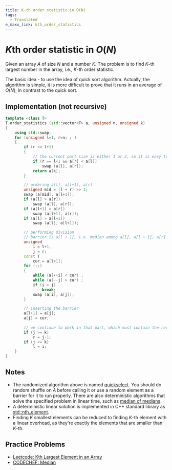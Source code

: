 ```yaml
---
title: K-th order statistic in O(N)
tags:
  - Translated
e_maxx_link: kth_order_statistics
---
```

# $K$th order statistic in $O(N)$

Given an array $A$ of size $N$ and a number $K$. The problem is to find $K$-th largest number in the array, i.e., $K$-th order statistic.

The basic idea - to use the idea of quick sort algorithm. Actually, the algorithm is simple, it is more difficult to prove that it runs in an average of $O(N)$, in contrast to the quick sort.

## Implementation (not recursive)

```cpp
template <class T>
T order_statistics (std::vector<T> a, unsigned n, unsigned k)
{
    using std::swap;
    for (unsigned l=1, r=n; ; )
    {
        if (r <= l+1)
        {
            // the current part size is either 1 or 2, so it is easy to find the answer
            if (r == l+1 && a[r] < a[l])
                swap (a[l], a[r]);
            return a[k];
        }

        // ordering a[l], a[l+1], a[r]
        unsigned mid = (l + r) >> 1;
        swap (a[mid], a[l+1]);
        if (a[l] > a[r])
            swap (a[l], a[r]);
        if (a[l+1] > a[r])
            swap (a[l+1], a[r]);
        if (a[l] > a[l+1])
            swap (a[l], a[l+1]);

        // performing division
        // barrier is a[l + 1], i.e. median among a[l], a[l + 1], a[r]
        unsigned
            i = l+1,
            j = r;
        const T
            cur = a[l+1];
        for (;;)
        {
            while (a[++i] < cur) ;
            while (a[--j] > cur) ;
            if (i > j)
                break;
            swap (a[i], a[j]);
        }

        // inserting the barrier
        a[l+1] = a[j];
        a[j] = cur;
        
        // we continue to work in that part, which must contain the required element
        if (j >= k)
            r = j-1;
        if (j <= k)
            l = i;
    }
}
```

## Notes
* The randomized algorithm above is named [quickselect](https://en.wikipedia.org/wiki/Quickselect). You should do random shuffle on $A$ before calling it or use a random element as a barrier for it to run properly. There are also deterministic algorithms that solve the specified problem in linear time, such as [median of medians](https://en.wikipedia.org/wiki/Median_of_medians).
* A deterministic linear solution is implemented in C++ standard library as [std::nth_element](https://en.cppreference.com/w/cpp/algorithm/nth_element).
* Finding $K$ smallest elements can be reduced to finding $K$-th element with a linear overhead, as they're exactly the elements that are smaller than $K$-th.

## Practice Problems
- [Leetcode: Kth Largest Element in an Array](https://leetcode.com/problems/kth-largest-element-in-an-array/description/)
- [CODECHEF: Median](https://www.codechef.com/problems/CD1IT1)
